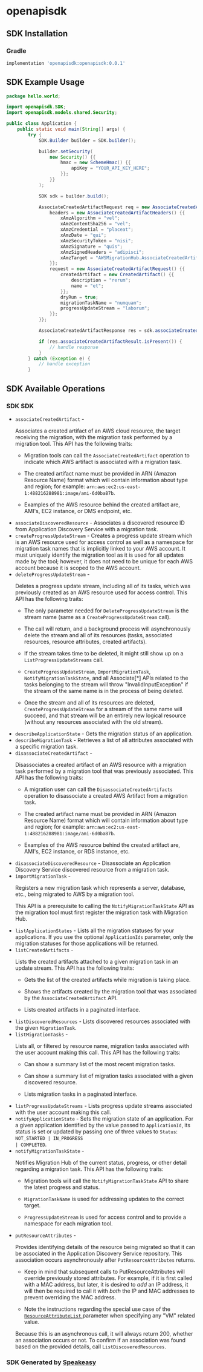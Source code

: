 # openapisdk

<!-- Start SDK Installation -->
## SDK Installation

### Gradle

```groovy
implementation 'openapisdk:openapisdk:0.0.1'
```
<!-- End SDK Installation -->

## SDK Example Usage
<!-- Start SDK Example Usage -->
```java
package hello.world;

import openapisdk.SDK;
import openapisdk.models.shared.Security;

public class Application {
    public static void main(String[] args) {
        try {
            SDK.Builder builder = SDK.builder();

            builder.setSecurity(
                new Security() {{
                    hmac = new SchemeHmac() {{
                        apiKey = "YOUR_API_KEY_HERE";
                    }};
                }}
            );

            SDK sdk = builder.build();

            AssociateCreatedArtifactRequest req = new AssociateCreatedArtifactRequest() {{
                headers = new AssociateCreatedArtifactHeaders() {{
                    xAmzAlgorithm = "vel";
                    xAmzContentSha256 = "vel";
                    xAmzCredential = "placeat";
                    xAmzDate = "qui";
                    xAmzSecurityToken = "nisi";
                    xAmzSignature = "quis";
                    xAmzSignedHeaders = "adipisci";
                    xAmzTarget = "AWSMigrationHub.AssociateCreatedArtifact";
                }};
                request = new AssociateCreatedArtifactRequest() {{
                    createdArtifact = new CreatedArtifact() {{
                        description = "rerum";
                        name = "et";
                    }};
                    dryRun = true;
                    migrationTaskName = "numquam";
                    progressUpdateStream = "laborum";
                }};
            }};

            AssociateCreatedArtifactResponse res = sdk.associateCreatedArtifact(req);

            if (res.associateCreatedArtifactResult.isPresent()) {
                // handle response
            }
        } catch (Exception e) {
            // handle exception
        }
```
<!-- End SDK Example Usage -->

<!-- Start SDK Available Operations -->
## SDK Available Operations

### SDK SDK

* `associateCreatedArtifact` - <p>Associates a created artifact of an AWS cloud resource, the target receiving the migration, with the migration task performed by a migration tool. This API has the following traits:</p> <ul> <li> <p>Migration tools can call the <code>AssociateCreatedArtifact</code> operation to indicate which AWS artifact is associated with a migration task.</p> </li> <li> <p>The created artifact name must be provided in ARN (Amazon Resource Name) format which will contain information about type and region; for example: <code>arn:aws:ec2:us-east-1:488216288981:image/ami-6d0ba87b</code>.</p> </li> <li> <p>Examples of the AWS resource behind the created artifact are, AMI's, EC2 instance, or DMS endpoint, etc.</p> </li> </ul>
* `associateDiscoveredResource` - Associates a discovered resource ID from Application Discovery Service with a migration task.
* `createProgressUpdateStream` - Creates a progress update stream which is an AWS resource used for access control as well as a namespace for migration task names that is implicitly linked to your AWS account. It must uniquely identify the migration tool as it is used for all updates made by the tool; however, it does not need to be unique for each AWS account because it is scoped to the AWS account.
* `deleteProgressUpdateStream` - <p>Deletes a progress update stream, including all of its tasks, which was previously created as an AWS resource used for access control. This API has the following traits:</p> <ul> <li> <p>The only parameter needed for <code>DeleteProgressUpdateStream</code> is the stream name (same as a <code>CreateProgressUpdateStream</code> call).</p> </li> <li> <p>The call will return, and a background process will asynchronously delete the stream and all of its resources (tasks, associated resources, resource attributes, created artifacts).</p> </li> <li> <p>If the stream takes time to be deleted, it might still show up on a <code>ListProgressUpdateStreams</code> call.</p> </li> <li> <p> <code>CreateProgressUpdateStream</code>, <code>ImportMigrationTask</code>, <code>NotifyMigrationTaskState</code>, and all Associate[*] APIs related to the tasks belonging to the stream will throw "InvalidInputException" if the stream of the same name is in the process of being deleted.</p> </li> <li> <p>Once the stream and all of its resources are deleted, <code>CreateProgressUpdateStream</code> for a stream of the same name will succeed, and that stream will be an entirely new logical resource (without any resources associated with the old stream).</p> </li> </ul>
* `describeApplicationState` - Gets the migration status of an application.
* `describeMigrationTask` - Retrieves a list of all attributes associated with a specific migration task.
* `disassociateCreatedArtifact` - <p>Disassociates a created artifact of an AWS resource with a migration task performed by a migration tool that was previously associated. This API has the following traits:</p> <ul> <li> <p>A migration user can call the <code>DisassociateCreatedArtifacts</code> operation to disassociate a created AWS Artifact from a migration task.</p> </li> <li> <p>The created artifact name must be provided in ARN (Amazon Resource Name) format which will contain information about type and region; for example: <code>arn:aws:ec2:us-east-1:488216288981:image/ami-6d0ba87b</code>.</p> </li> <li> <p>Examples of the AWS resource behind the created artifact are, AMI's, EC2 instance, or RDS instance, etc.</p> </li> </ul>
* `disassociateDiscoveredResource` - Disassociate an Application Discovery Service discovered resource from a migration task.
* `importMigrationTask` - <p>Registers a new migration task which represents a server, database, etc., being migrated to AWS by a migration tool.</p> <p>This API is a prerequisite to calling the <code>NotifyMigrationTaskState</code> API as the migration tool must first register the migration task with Migration Hub.</p>
* `listApplicationStates` - Lists all the migration statuses for your applications. If you use the optional <code>ApplicationIds</code> parameter, only the migration statuses for those applications will be returned.
* `listCreatedArtifacts` - <p>Lists the created artifacts attached to a given migration task in an update stream. This API has the following traits:</p> <ul> <li> <p>Gets the list of the created artifacts while migration is taking place.</p> </li> <li> <p>Shows the artifacts created by the migration tool that was associated by the <code>AssociateCreatedArtifact</code> API. </p> </li> <li> <p>Lists created artifacts in a paginated interface. </p> </li> </ul>
* `listDiscoveredResources` - Lists discovered resources associated with the given <code>MigrationTask</code>.
* `listMigrationTasks` - <p>Lists all, or filtered by resource name, migration tasks associated with the user account making this call. This API has the following traits:</p> <ul> <li> <p>Can show a summary list of the most recent migration tasks.</p> </li> <li> <p>Can show a summary list of migration tasks associated with a given discovered resource.</p> </li> <li> <p>Lists migration tasks in a paginated interface.</p> </li> </ul>
* `listProgressUpdateStreams` - Lists progress update streams associated with the user account making this call.
* `notifyApplicationState` - Sets the migration state of an application. For a given application identified by the value passed to <code>ApplicationId</code>, its status is set or updated by passing one of three values to <code>Status</code>: <code>NOT_STARTED | IN_PROGRESS | COMPLETED</code>.
* `notifyMigrationTaskState` - <p>Notifies Migration Hub of the current status, progress, or other detail regarding a migration task. This API has the following traits:</p> <ul> <li> <p>Migration tools will call the <code>NotifyMigrationTaskState</code> API to share the latest progress and status.</p> </li> <li> <p> <code>MigrationTaskName</code> is used for addressing updates to the correct target.</p> </li> <li> <p> <code>ProgressUpdateStream</code> is used for access control and to provide a namespace for each migration tool.</p> </li> </ul>
* `putResourceAttributes` - <p>Provides identifying details of the resource being migrated so that it can be associated in the Application Discovery Service repository. This association occurs asynchronously after <code>PutResourceAttributes</code> returns.</p> <important> <ul> <li> <p>Keep in mind that subsequent calls to PutResourceAttributes will override previously stored attributes. For example, if it is first called with a MAC address, but later, it is desired to <i>add</i> an IP address, it will then be required to call it with <i>both</i> the IP and MAC addresses to prevent overriding the MAC address.</p> </li> <li> <p>Note the instructions regarding the special use case of the <a href="https://docs.aws.amazon.com/migrationhub/latest/ug/API_PutResourceAttributes.html#migrationhub-PutResourceAttributes-request-ResourceAttributeList"> <code>ResourceAttributeList</code> </a> parameter when specifying any "VM" related value.</p> </li> </ul> </important> <note> <p>Because this is an asynchronous call, it will always return 200, whether an association occurs or not. To confirm if an association was found based on the provided details, call <code>ListDiscoveredResources</code>.</p> </note>

<!-- End SDK Available Operations -->

### SDK Generated by [Speakeasy](https://docs.speakeasyapi.dev/docs/using-speakeasy/client-sdks)

